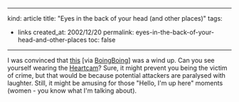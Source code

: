 -----
kind: article
title: "Eyes in the back of your head (and other places)"
tags:
- links
created_at: 2002/12/20
permalink: eyes-in-the-back-of-your-head-and-other-places
toc: false
-----

<p>I was convinced that <a href="http://wearcam.org/domewear/" title="Mad wearable security cameras">this</a> [via <a href="http://www.boingboing.net" title="BoingBoing">BoingBoing</a>] was a wind up. Can you see yourself wearing the <a href="http://wearcam.org/domewear/heartcam.htm" title="HeartCam">Heartcam</a>? Sure, it might prevent you being the victim of crime, but that would be because potential attackers are paralysed with laughter. Still, it might be amusing for those "Hello, I'm up here" moments (women - you know what I'm talking about).</p>


